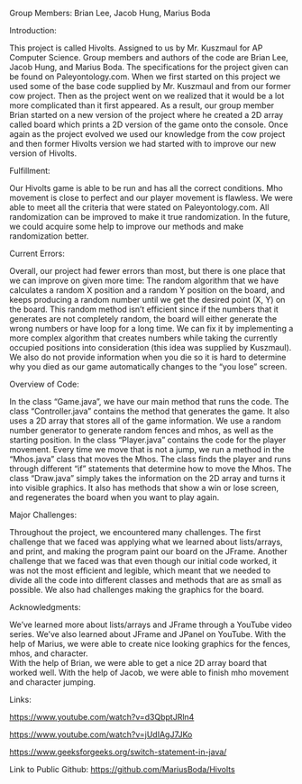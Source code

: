 Group Members: Brian Lee, Jacob Hung, Marius Boda

Introduction:

This project is called Hivolts. Assigned to us by Mr. Kuszmaul for AP Computer Science. 
Group members and authors of the code are Brian Lee, Jacob Hung, and Marius Boda. 
The specifications for the project given can be found on Paleyontology.com. 
When we first started on this project we used some of the base code supplied by Mr. Kuszmaul and from our former cow project. 
Then as the project went on we realized that it would be a lot more complicated than it first appeared. 
As a result, our group member Brian started on a new version of the project where he created a 2D array called board which prints a 2D version of the game onto the console. 
Once again as the project evolved we used our knowledge from the cow project and then former Hivolts version we had started with to improve our new version of Hivolts. 

Fulfillment:

Our Hivolts game is able to be run and has all the correct conditions. Mho movement is close to perfect and our player movement is flawless. 
We were able to meet all the criteria that were stated on Paleyontology.com. All randomization can be improved to make it true randomization. 
In the future, we could acquire some help to improve our methods and make randomization better. 

Current Errors: 

Overall, our project had fewer errors than most, but there is one place that we can improve on given more time: 
The random algorithm that we have calculates a random X position and a random Y position on the board, and keeps producing a random number until we get the desired point (X, Y) on the board. 
This random method isn’t efficient since if the numbers that it generates are not completely random, the board will either generate the wrong numbers or have loop for a long time. 
We can fix it by implementing a more complex algorithm that creates numbers while taking the currently occupied positions into consideration (this idea was supplied by Kuszmaul). 
We also do not provide information when you die so it is hard to determine why you died as our game automatically changes to the “you lose” screen.

Overview of Code:

In the class “Game.java”, we have our main method that runs the code. 
The class “Controller.java” contains the method that generates the game. 
It also uses a 2D array that stores all of the game information. 
We use a random number generator to generate random fences and mhos, as well as the starting position. 
In the class “Player.java” contains the code for the player movement. 
Every time we move that is not a jump, we run a method in the “Mhos.java” class that moves the Mhos. 
The class finds the player and runs through different “if” statements that determine how to move the Mhos. 
The class “Draw.java” simply takes the information on the 2D array and turns it into visible graphics. 
It also has methods that show a win or lose screen, and regenerates the board when you want to play again.


Major Challenges: 

Throughout the project, we encountered many challenges. 
The first challenge that we faced was applying what we learned about lists/arrays, and print, and making the program paint our board on the JFrame. 
Another challenge that we faced was that even though our initial code worked, it was not the most efficient and legible, which meant that we needed to divide all the code into different classes and methods that are as small as possible. 
We also had challenges making the graphics for the board. 

Acknowledgments: 

We’ve learned more about lists/arrays and JFrame through a YouTube video series. 
We’ve also learned about JFrame and JPanel on YouTube. 
With the help of Marius, we were able to create nice looking graphics for the fences, mhos, and character.  
With the help of Brian, we were able to get a nice 2D array board that worked well.
With the help of Jacob, we were able to finish mho movement and character jumping.

Links: 

https://www.youtube.com/watch?v=d3QbptJRln4 

https://www.youtube.com/watch?v=jUdIAgJ7JKo 

https://www.geeksforgeeks.org/switch-statement-in-java/ 

Link to Public Github:
https://github.com/MariusBoda/Hivolts
